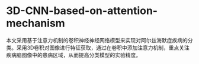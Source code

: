 # 3D-CNN-based-on-attention-mechanism
本文采用基于注意力机制的卷积神经神经网络模型来实现对阿尔兹海默症疾病的分类。采用3D卷积对图像进行特征获取，通过在卷积中添加注意力机制，重点关注疾病脑图像中的患病区域，从而提高分类模型的实验精度。
